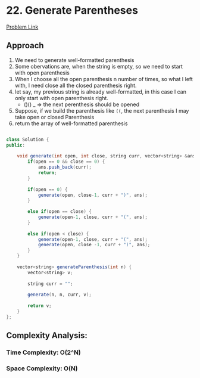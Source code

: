 # 22. Generate Parentheses

[Problem Link](https://leetcode.com/problems/generate-parentheses/)


## Approach 

1. We need to generate well-formatted parenthesis
2. Some obervations are, when the string is empty, so we need to start with open parenthesis
3. When I choose all the open parenthesis n number of times, so what I left with, I need close all the closed parenthesis right.
4. let say, my previous string is already well-formatted, in this case I can only start with open parenthesis right.
    - ()() _ => the next perenthesis should be opened
5. Suppose, if we build the parenthesis like ```((```, the next parenthesis I may take open or closed Parenthesis
6. return the array of well-formatted parenthesis

```Java

class Solution {
public:
    
    void generate(int open, int close, string curr, vector<string> &ans) {
        if(open == 0 && close == 0) {
            ans.push_back(curr);
            return;
        }
        
        if(open == 0) {
            generate(open, close-1, curr + ")", ans);
        }
        
        else if(open == close) {
            generate(open-1, close, curr + "(", ans);
        }
        
        else if(open < close) {
            generate(open-1, close, curr + "(", ans);
            generate(open, close -1, curr + ")", ans);
        }
    }
    
    vector<string> generateParenthesis(int n) {
        vector<string> v;
        
        string curr = "";
        
        generate(n, n, curr, v);
        
        return v;
    }
};


```


## Complexity Analysis:

### Time Complexity: O(2^N) 

### Space Complexity: O(N)